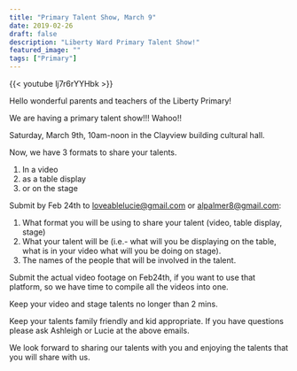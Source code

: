 ```yaml
---
title: "Primary Talent Show, March 9"
date: 2019-02-26
draft: false
description: "Liberty Ward Primary Talent Show!"
featured_image: ""
tags: ["Primary"]
---
```


{{< youtube lj7r6rYYHbk >}}

Hello wonderful parents and teachers of the Liberty Primary! 

We are having a primary talent show!!! Wahoo!!

Saturday, March 9th, 10am-noon in the Clayview building cultural hall.

Now, we have 3 formats to share your talents. 

1. In a video
2. as a table display
3. or on the stage

Submit by Feb 24th to loveablelucie@gmail.com or alpalmer8@gmail.com:

1. What format you will be using to share your talent (video, table display, stage)
2. What your talent will be (i.e.- what will you be displaying on the table, what is in your video what will you be doing on stage).
3. The names of the people that will be involved in the talent.

Submit the actual video footage on Feb24th, if you want to use that platform, so we have time to compile all the videos into one.

Keep your video and stage talents no longer than 2 mins.

Keep your talents family friendly and kid appropriate. If you have questions please ask Ashleigh or Lucie at the above emails.

We look forward to sharing our talents with you and enjoying the talents that you will share with us.